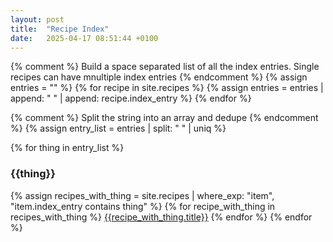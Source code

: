 ```yaml
---
layout: post
title:  "Recipe Index"
date:   2025-04-17 08:51:44 +0100
---
```



{% comment %}
Build a space separated list of all the index entries. Single recipes
can have mnultiple index entries
{% endcomment %}
{% assign entries = "" %}
{% for recipe in site.recipes %}
{% assign entries = entries | append: " " | append: recipe.index_entry %}
{% endfor %}



{% comment %}
Split the string into an array and dedupe
{% endcomment %}
{% assign entry_list = entries | split: " " | uniq %}



{% for thing in entry_list %}
### {{thing}}

{% assign recipes_with_thing = site.recipes | where_exp: "item", "item.index_entry contains thing" %}
  {% for recipe_with_thing in recipes_with_thing %}
[{{recipe_with_thing.title}}]({{recipe_with_thing.url}})
  {% endfor %}
{% endfor %} 


